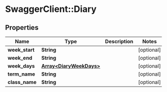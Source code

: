 # SwaggerClient::Diary

## Properties
Name | Type | Description | Notes
------------ | ------------- | ------------- | -------------
**week_start** | **String** |  | [optional] 
**week_end** | **String** |  | [optional] 
**week_days** | [**Array&lt;DiaryWeekDays&gt;**](DiaryWeekDays.md) |  | [optional] 
**term_name** | **String** |  | [optional] 
**class_name** | **String** |  | [optional] 


